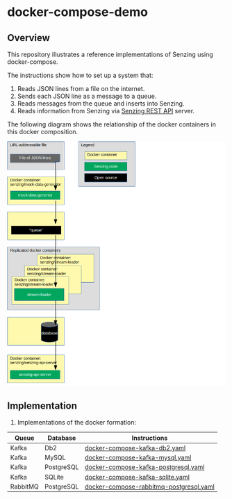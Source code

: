 # docker-compose-demo

## Overview

This repository illustrates a reference implementations of Senzing using docker-compose.

The instructions show how to set up a system that:

1. Reads JSON lines from a file on the internet.
1. Sends each JSON line as a message to a queue.
1. Reads messages from the queue and inserts into Senzing.
1. Reads information from Senzing via [Senzing REST API](https://github.com/Senzing/senzing-rest-api) server.

The following diagram shows the relationship of the docker containers in this docker composition.

![Image of architecture](docs/img-architecture/architecture.png)

## Implementation

1. Implementations of the docker formation:

| Queue | Database | Instructions |
|-------|----------|--------------|
| Kafka | Db2 | [docker-compose-kafka-db2.yaml](docs/docker-compose-kafka-db2/README.md) |
| Kafka | MySQL | [docker-compose-kafka-mysql.yaml](docs/docker-compose-kafka-mysql/README.md) |
| Kafka | PostgreSQL | [docker-compose-kafka-postgresql.yaml](docs/docker-compose-kafka-postgresql/README.md) |
| Kafka | SQLite | [docker-compose-kafka-sqlite.yaml](docs/docker-compose-kafka-sqlite/README.md) |
| RabbitMQ | PostgreSQL | [docker-compose-rabbitmq-postgresql.yaml](docs/docker-compose-rabbitmq-postgresql/README.md) |

